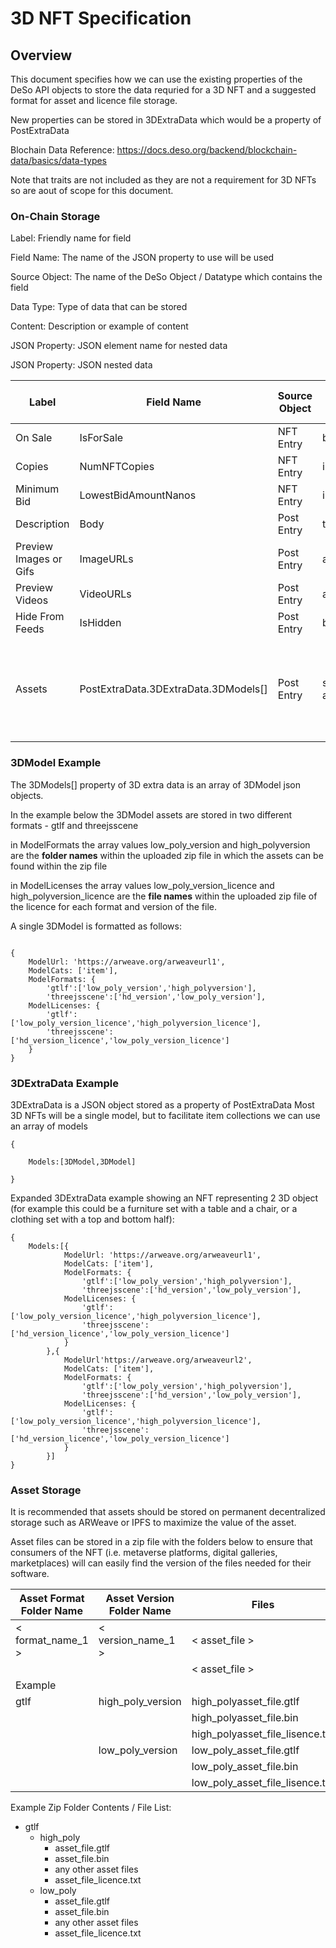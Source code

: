 
# 3D NFT Specification 


## Overview

This document specifies how we can use the existing properties of the DeSo API objects to store the data requried for a 3D NFT and a suggested format for asset and licence file storage.

New properties can be stored in 3DExtraData which would be a property of PostExtraData

Blochain Data Reference: <https://docs.deso.org/backend/blockchain-data/basics/data-types>

Note that traits are not included as they are not a requirement for 3D NFTs so are aout of scope for this document.

### On-Chain Storage

Label: Friendly name for field

Field Name: The name of the JSON property to use will be used

Source Object: The name of the DeSo Object / Datatype which contains the field

Data Type: Type of data that can be stored

Content: Description or example of content

JSON Property: JSON element name for nested data

JSON Property: JSON nested data


| **Label**              | **Field Name**               | **Source Object** | **Data Type** | **JSON Property Name**                                                        | **JSON Element Content**                   |
|------------------------|------------------------------|-------------------|---------------|--------------------------------------------------------------------|----------------------------|
| On Sale                | IsForSale                    | NFT Entry         | bool          |                                                                    |                            |
| Copies                 | NumNFTCopies                 | NFT Entry         | int           |                                                                    |                            |
| Minimum Bid            | LowestBidAmountNanos         | NFT Entry         | int           |                                                                    |                            |
| Description            | Body                         | Post Entry          | text          |                                                                    |                            |
| Preview Images or Gifs | ImageURLs                    | Post Entry          | array/string  |                                                                    |                            |
| Preview Videos         | VideoURLs                    | Post Entry          | array/string  |                                                                    |                            |
| Hide From Feeds        | IsHidden                     | Post Entry          | bool          |                                                                    |                            |
| Assets              | PostExtraData.3DExtraData.3DModels[] | Post Entry         | string/json array  | JSON array of 3DModel JSON objects linking to downloadable zips on ARWeave, IPFS etc |                            |



### 3DModel Example

The 3DModels[] property of 3D extra data is an array of 3DModel json objects.

In the example below the 3DModel assets are stored in two different formats - gtlf and threejsscene

in ModelFormats the array values low_poly_version and high_polyversion are the **folder names** within the uploaded zip file in which the assets can be found within the zip file

in ModelLicenses the array values low_poly_version_licence and high_polyversion_licence are the **file names** within the uploaded zip file of the licence for each format and version of the file.

A single 3DModel is formatted as follows:

```

{
	ModelUrl: 'https://arweave.org/arweaveurl1',
	ModelCats: ['item'],
	ModelFormats: {
		'gtlf':['low_poly_version','high_polyversion'],
		'threejsscene':['hd_version','low_poly_version'],
	ModelLicenses: {
		'gtlf':['low_poly_version_licence','high_polyversion_licence'],
		'threejsscene':['hd_version_licence','low_poly_version_licence']
	}
}
```
### 3DExtraData Example

3DExtraData is a JSON object stored as a property of PostExtraData
Most 3D NFTs will be a single model, but to facilitate item collections we can use an array of models

```
{
	
	Models:[3DModel,3DModel]
		
}
```

Expanded 3DExtraData example showing an NFT representing 2 3D object (for example this could be a furniture set with a table and a chair, or a clothing set with a top and bottom half): 

```
{
	Models:[{
			ModelUrl: 'https://arweave.org/arweaveurl1',
			ModelCats: ['item'],
			ModelFormats: {
				'gtlf':['low_poly_version','high_polyversion'],
				'threejsscene':['hd_version','low_poly_version'],
			ModelLicenses: {
				'gtlf':['low_poly_version_licence','high_polyversion_licence'],
				'threejsscene':['hd_version_licence','low_poly_version_licence']
			}
		},{
			ModelUrl'https://arweave.org/arweaveurl2',
			ModelCats: ['item'],
			ModelFormats: {
				'gtlf':['low_poly_version','high_polyversion'],
				'threejsscene':['hd_version','low_poly_version'],
			ModelLicenses: {
				'gtlf':['low_poly_version_licence','high_polyversion_licence'],
				'threejsscene':['hd_version_licence','low_poly_version_licence']
			}
		}]		
}
```
### Asset Storage

It is recommended that assets should be stored on permanent decentralized storage such as ARWeave or IPFS to maximize the value of the asset.

Asset files can be stored in a zip file with the folders below to ensure that consumers of the NFT (i.e. metaverse platforms, digital galleries, marketplaces) will can easily find the version of the files needed for their software.


| Asset Format Folder Name | Asset Version Folder Name | Files                  |
|--------------------------|-----------------------------|------------------------|
| < format_name_1 >  | < version_name_1 >     | < asset_file >   |
|                          |                             | < asset_file >   |
| Example                  |                             |                        |
| gtlf                     | high_poly_version           | high_polyasset_file.gtlf        |
|                          |                             | high_polyasset_file.bin         |
|                          |                             | high_polyasset_file_lisence.txt |
|                          | low_poly_version            | low_poly_asset_file.gtlf        |
|                          |                             | low_poly_asset_file.bin         |
|                          |                             | low_poly_asset_file_lisence.txt |

Example Zip Folder Contents / File List:

- gtlf 
	- high_poly
		- asset_file.gtlf
		- asset_file.bin
		- any other asset files 
		- asset_file_licence.txt 
	- low_poly
		- asset_file.gtlf
		- asset_file.bin
		- any other asset files 
		- asset_file_licence.txt 		